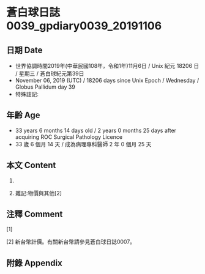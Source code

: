 # 蒼白球日誌0039_gpdiary0039_20191106 #

## 日期 Date ##

* 世界協調時間2019年(中華民國108年，令和1年)11月6日 / Unix 紀元 18206 日 / 星期三 / 蒼白球紀元第39日
* November 06, 2019 (UTC) / 18206 days since Unix Epoch / Wednesday / Globus Pallidum day 39
* 特殊註記:

## 年齡 Age ##

* 33 years 6 months 14 days old / 2 years 0 months 25 days after acquiring ROC Surgical Pathology Licence
* 33 歲 6 個月 14 天 / 成為病理專科醫師 2 年 0 個月 25 天

## 本文 Content ##

1. 

    
2. 雜記:物價與其他[2]

    

## 注釋 Comment ##

[1] 


[2] 新台幣計價。有關新台幣請參見蒼白球日誌0007。



## 附錄 Appendix ##

